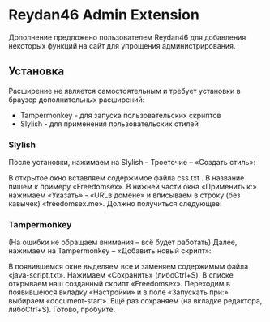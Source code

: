 # Reydan46 Admin Extension

Дополнение предложено пользователем Reydan46 для добавления некоторых функций на сайт для упрощения администрирования.

## Установка

Расширение не является самостоятельным и требует установки в браузер дополнительных расширений:
* Tampermonkey - для запуска пользовательских скриптов
* Slylish - для применения пользовательских стилей

### Slylish

После установки, нажимаем на Slylish – Троеточие – «Создать стиль»:

В открытое окно вставляем содержимое файла css.txt
.
В название пишем к примеру «Freedomsex».
В нижней части окна «Применить к:» нажимаем «Указать» - «URLв домене» и вписываем в строку (без кавычек) «freedomsex.me». Должно получиться следующее:
 
### Tampermonkey
 
(На ошибки не обращаем внимания – всё будет работать) Далее, нажимаем на Tampermonkey – «Добавить новый скрипт»:

В появившемся окне выделяем все и заменяем содержимым файла «java-script.txt». Нажимаем «Сохранить» (либоCtrl+S). В списке открываем наш созданный скрипт «Freedomsex». Переходим в появившеюся вкладку «Настройки» и в поле «Запускать при:» выбираем «document-start». Ещё раз сохраняем (на вкладке редактора, либоCtrl+S). Готово, пробуйте.
